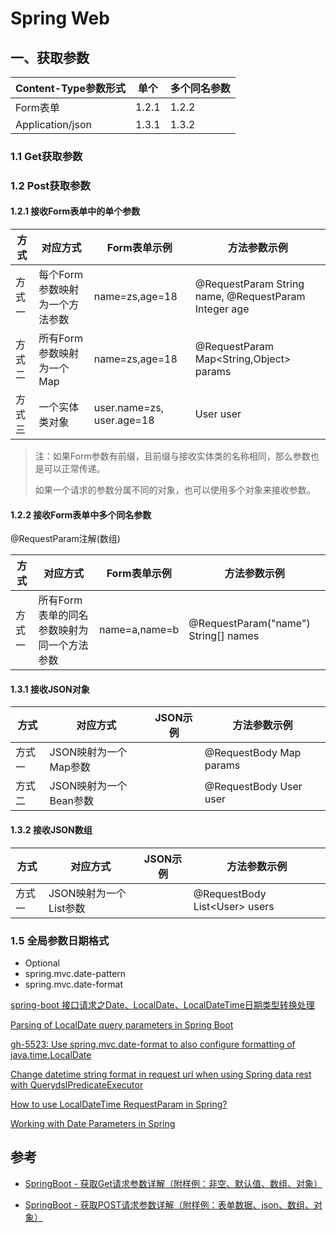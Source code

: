 # Spring Web

## 一、获取参数

| Content-Type参数形式 | 单个  | 多个同名参数 |
| -------------------- | ----- | ------------ |
| Form表单             | 1.2.1 | 1.2.2        |
| Application/json     | 1.3.1 | 1.3.2        |

### 1.1 Get获取参数

### 1.2 Post获取参数

#### 1.2.1 接收Form表单中的单个参数

| 方式   | 对应方式                       | Form表单示例              | 方法参数示例                                         |
| ------ | ------------------------------ | ------------------------- | ---------------------------------------------------- |
| 方式一 | 每个Form参数映射为一个方法参数 | name=zs,age=18            | @RequestParam String name, @RequestParam Integer age |
| 方式二 | 所有Form参数映射为一个Map      | name=zs,age=18            | @RequestParam Map<String,Object> params              |
| 方式三 | 一个实体类对象                 | user.name=zs, user.age=18 | User user                                            |

> 注：如果Form参数有前缀，且前缀与接收实体类的名称相同，那么参数也是可以正常传递。
>
> 如果一个请求的参数分属不同的对象，也可以使用多个对象来接收参数。

#### 1.2.2 接收Form表单中多个同名参数

@RequestParam注解(数组)

| 方式   | 对应方式                                   | Form表单示例  | 方法参数示例                         |
| ------ | ------------------------------------------ | ------------- | ------------------------------------ |
| 方式一 | 所有Form表单的同名参数映射为同一个方法参数 | name=a,name=b | @RequestParam("name") String[] names |

#### 1.3.1 接收JSON对象

| 方式   | 对应方式               | JSON示例 | 方法参数示例            |
| ------ | ---------------------- | -------- | ----------------------- |
| 方式一 | JSON映射为一个Map参数  |          | @RequestBody Map params |
| 方式二 | JSON映射为一个Bean参数 |          | @RequestBody User user  |

#### 1.3.2 接收JSON数组

| 方式   | 对应方式               | JSON示例 | 方法参数示例                   |
| ------ | ---------------------- | -------- | ------------------------------ |
| 方式一 | JSON映射为一个List参数 |          | @RequestBody List\<User> users |



### 1.5 全局参数日期格式

- Optional<T>
- spring.mvc.date-pattern
- spring.mvc.date-format

[spring-boot 接口请求之Date、LocalDate、LocalDateTime日期类型转换处理](https://blog.csdn.net/xiaoguo1001/article/details/79168441)

[Parsing of LocalDate query parameters in Spring Boot](https://blog.codecentric.de/en/2017/08/parsing-of-localdate-query-parameters-in-spring-boot/)

[gh-5523: Use spring.mvc.date-format to also configure formatting of java.time.LocalDate](https://github.com/spring-projects/spring-boot/pull/9930)

[Change datetime string format in request url when using Spring data rest with QuerydslPredicateExecutor](https://stackoverflow.com/questions/49551834/change-datetime-string-format-in-request-url-when-using-spring-data-rest-with-qu)

[How to use LocalDateTime RequestParam in Spring? ](https://stackoverflow.com/questions/40274353/how-to-use-localdatetime-requestparam-in-spring-i-get-failed-to-convert-string/40276418)

[Working with Date Parameters in Spring](https://www.baeldung.com/spring-date-parameters)



































## 参考

- [SpringBoot - 获取Get请求参数详解（附样例：非空、默认值、数组、对象）](https://www.hangge.com/blog/cache/detail_2484.html)

- [SpringBoot - 获取POST请求参数详解（附样例：表单数据、json、数组、对象）](https://www.hangge.com/blog/cache/detail_2485.html)

  